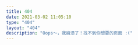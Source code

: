 ```yaml
---
title: 404
date: 2021-03-02 11:05:10
type: "404"
layout: "404"
description: "Oops～，我崩溃了！找不到你想要的页面 :("
---
```

